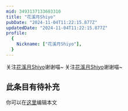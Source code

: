 ```yaml
---
mid: 3493137133603310
title: "花溪月Shiyo"
pubDate: "2024-11-04T11:22:15.877Z"
updatedDate: "2024-11-04T11:22:15.877Z"
profile:
  {
    Nickname: ["花溪月Shiyo"],
  }
---
```


关注[花溪月Shiyo](https://space.bilibili.com/3493137133603310)谢谢喵~ 关注[花溪月Shiyo](https://space.bilibili.com/3493137133603310)谢谢喵~

## 此条目有待补充
你可以在[这里](https://github.com/Yuhanawa/VTuber.ICU/edit/master/src/content/v/花溪月Shiyo/index.md)编辑本文
